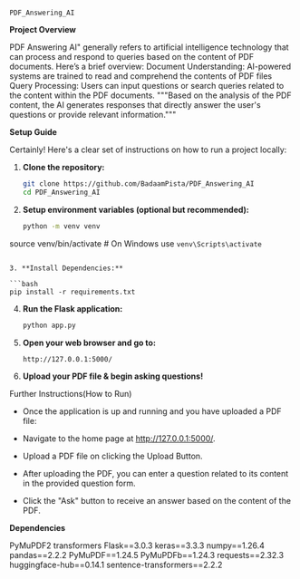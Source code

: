                                                                                                             PDF_Answering_AI

**Project Overview**

PDF Answering AI" generally refers to artificial intelligence technology that can process and respond to queries based on the content of PDF documents. Here’s a brief overview:
Document Understanding: AI-powered systems are trained to read and comprehend the contents of PDF files
Query Processing: Users can input questions or search queries related to the content within the PDF documents.
"""Based on the analysis of the PDF content, the AI generates responses that directly answer the user's questions or provide relevant information."""

**Setup Guide**

Certainly! Here's a clear set of instructions on how to run a project locally:

1. **Clone the repository:**

   ```bash
   git clone https://github.com/BadaamPista/PDF_Answering_AI
   cd PDF_Answering_AI

   ```

2. **Setup environment variables (optional but recommended):**

   ```bash
   python -m venv venv
source venv/bin/activate  # On Windows use `venv\Scripts\activate`

   ```

3. **Install Dependencies:**

   ```bash
   pip install -r requirements.txt

   ```

4. **Run the Flask application:**

   ```bash
   python app.py

   ```

5. **Open your web browser and go to:**

   ```
   http://127.0.0.1:5000/

6. **Upload your PDF file & begin asking questions!**

 Further Instructions(How to Run)
- Once the application is up and running and you have uploaded a PDF file:

- Navigate to the home page at http://127.0.0.1:5000/.

- Upload a PDF file on clicking the Upload Button.

- After uploading the PDF, you can enter a question related to its content in the provided question form.

- Click the "Ask" button to receive an answer based on the content of the PDF.

**Dependencies**

PyMuPDF2
transformers
Flask==3.0.3
keras==3.3.3
numpy==1.26.4
pandas==2.2.2
PyMuPDF==1.24.5
PyMuPDFb==1.24.3
requests==2.32.3
huggingface-hub==0.14.1
sentence-transformers==2.2.2

